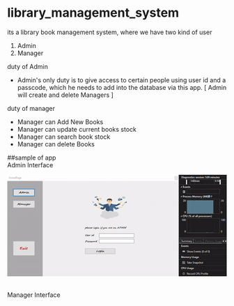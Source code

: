 # library_management_system
its a library book management system, where we have two kind of user 
1. Admin
2. Manager

duty of Admin
- Admin's only duty is to give access to certain people using user id and a passcode, which he needs to add into the database via this app.
  [ Admin will create and delete Managers ]

duty of manager
- Manager can Add New Books
- Manager can update current books stock
- Manager can search book stock
- Manager can delete Books

##sample of app 
<br>
Admin Interface
<br>

![](library_management_system/git_sundor/AdminGitSundor.gif)

<br>
Manager Interface
